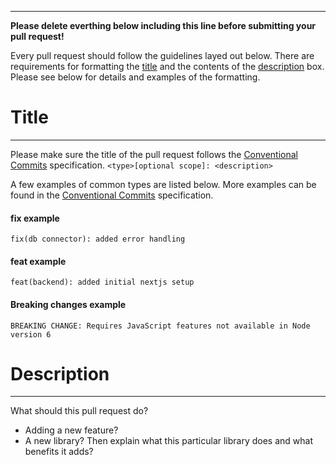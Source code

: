 ----

**Please delete everthing below including this line before submitting your pull request!**

Every pull request should follow the guidelines layed out below. There are requirements for formatting the [title](#title) and the contents of the [description](#description) box. Please see below for details and examples of the formatting.

# Title

---

Please make sure the title of the pull request follows the [Conventional Commits](https://www.conventionalcommits.org) specification.
`<type>[optional scope]: <description>`


A few examples of common types are listed below. More examples can be found in the [Conventional Commits](https://www.conventionalcommits.org) specification.

#### fix example

`fix(db connector): added error handling`

#### feat example

`feat(backend): added initial nextjs setup`

#### Breaking changes example

`BREAKING CHANGE: Requires JavaScript features not available in Node version 6`

# Description

---

What should this pull request do?

- Adding a new feature?
- A new library? Then explain what this particular library does and what benefits it adds?
